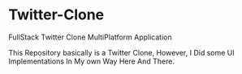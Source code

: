 # Twitter-Clone
FullStack Twitter Clone MultiPlatform Application

This Repository basically is a Twitter Clone, However, I Did some UI Implementations In My own Way Here And There.
